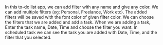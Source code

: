 In this to-do list app, we can add filter with any name and give any color. We can add multiple filters (eg: Personal, Freelance, Work etc). The added filters will be saved with the font color of given filter color. We can choose the filters that we are added and add a task. When we are adding a task, Enter the task name, Date, Time and choose the filter you want. In scheduled task we can see the task you are added with Date, Time, and the filter that you selected.
